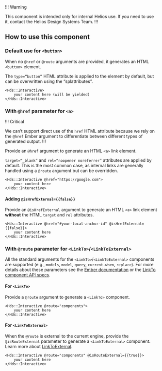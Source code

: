 !!! Warning

This component is intended only for internal Helios use. If you need to use it, contact the Helios Design Systems Team.
!!!

## How to use this component

### Default use for `<button>`

When no `@href` or `@route` arguments are provided, it generates an HTML `<button>` element. 

The `type=“button”` HTML attribute is applied to the element by default, but can be overwritten using the “splattributes”.

```handlebars{data-execute=false}
<Hds::Interactive>
    your content here (will be yielded)
</Hds::Interactive>
```

### With `@href` parameter for `<a>`

!!! Critical

We can’t support direct use of the `href` HTML attribute because we rely on the `@href` Ember argument to differentiate between different types of generated output.
!!!

Provide an `@href` argument to generate an HTML `<a>` link element.

`target=“_blank”` and `rel=“noopener noreferrer”` attributes are applied by default. This is the most common case, as internal links are generally handled using a `@route` argument but can be overridden.

```handlebars{data-execute=false}
<Hds::Interactive @href="https://google.com">
    your content here
</Hds::Interactive>
```

#### Adding `@isHrefExternal={{false}}`

Provide an `@isHrefExternal` argument to generate an HTML `<a>` link element **without** the HTML `target` and `rel` attributes.

```handlebars{data-execute=false}
<Hds::Interactive @href="#your-local-anchor-id" @isHrefExternal={{false}}>
    your content here
</Hds::Interactive>
```

### With `@route` parameter for `<LinkTo>`/`<LinkToExternal>`

All the standard arguments for the `<LinkTo>`/`<LinkToExternal>` components are supported (e.g., `models`, `model`, `query`, `current-when`, `replace`). For more details about these parameters see the [Ember documentation](https://guides.emberjs.com/release/routing/linking-between-routes/#toc_the-linkto--component) or the [LinkTo component API specs](https://api.emberjs.com/ember/release/classes/Ember.Templates.components/methods/input?anchor=LinkTo).

#### For `<LinkTo>`

Provide a `@route` argument to generate a `<LinkTo>` component.

```handlebars{data-execute=false}
<Hds::Interactive @route="components">
    your content here
</Hds::Interactive>
```

#### For `<LinkToExternal>`

When the `@route` is external to the current engine, provide the `@isRouteExternal` parameter to generate a `<LinkToExternal>` component. Learn more about [LinkToExternal](https://ember-engines.com/docs/link-to-external).

```handlebars{data-execute=false}
<Hds::Interactive @route="components" @isRouteExternal={{true}}>
    your content here
</Hds::Interactive>
```
